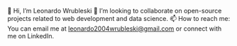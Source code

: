 👋 Hi, I’m Leonardo Wrubleski
💞️ I’m looking to collaborate on open-source projects related to web development and data science.
📫 How to reach me: You can email me at leonardo2004wrubleski@gmail.com or connect with me on LinkedIn.

